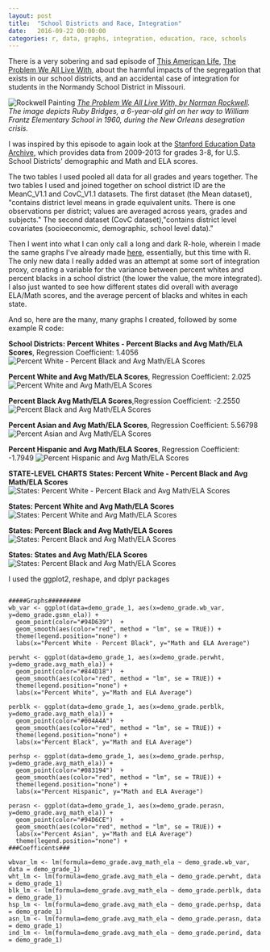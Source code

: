 ```yaml
---
layout: post
title:  "School Districts and Race, Integration"
date:   2016-09-22 00:00:00
categories: r, data, graphs, integration, education, race, schools
---
```



There is a very sobering and sad episode of [This American Life](http://www.thisamericanlife.org/), [The Problem We All Live With](http://www.thisamericanlife.org/radio-archives/episode/562/the-problem-we-all-live-with), about the harmful impacts of the segregation that exists in our school districts, and an accidental case of integration for students in the Normandy School District in Missouri. 

![Rockwell Painting](http://khasachi.com/gack/562enlarged.png)
*[The Problem We All Live With, by Norman Rockwell](https://en.wikipedia.org/wiki/The_Problem_We_All_Live_With). The image depicts Ruby Bridges, a 6-year-old girl on her way to William Frantz Elementary School in 1960, during the New Orleans desegration crisis.*

I was inspired by this episode to again look at the [Stanford Education Data Archive](https://cepa.stanford.edu/seda/download?nid=1727&destination=node/1717), which provides data from 2009-2013 for grades 3-8, for U.S. School Districts' demographic and Math and ELA scores. 

The two tables I used pooled all data for all grades and years together. The two tables I used and joined together on school district ID are the MeanC_V1.1 and CovC_V1.1 datasets. The first dataset (the Mean dataset), "contains district level means in grade equivalent units. There is one observations per district; values are averaged across years, grades and subjects." The second dataset (CovC dataset),"contains district level covariates (socioeconomic, demographic, school level data)." 

Then I went into what I can only call a long and dark R-hole, wherein I made the same graphs I've already made [here](http://khasachi.com/school_test_results.html), essentially, but this time with R. The only new data I really added was an attempt at some sort of integration proxy, creating a variable for the variance between percent whites and percent blacks in a school district (the lower the value, the more integrated). I also just wanted to see how different states did overall with average ELA/Math scores, and the average percent of blacks and whites in each state. 

And so, here are the many, many graphs I created, followed by some example R code: 

**School Districts: Percent Whites - Percent Blacks and Avg Math/ELA Scores**, Regression Coefficient: 1.4056
![Percent White - Percent Black and Avg Math/ELA Scores](http://khasachi.com/images/blkwhtscatter.png)


**Percent White and Avg Math/ELA Scores**, Regression Coefficient: 2.025
![Percent White and Avg Math/ELA Scores](http://khasachi.com/images/whiteplot.png)


**Percent Black Avg Math/ELA Scores**,Regression Coefficient: -2.2550
![Percent Black and Avg Math/ELA Scores](http://khasachi.com/images/blkplot.png)


**Percent Asian and Avg Math/ELA Scores**, Regression Coefficient: 5.56798
![Percent Asian and Avg Math/ELA Scores](http://khasachi.com/images/asnplot.png)


**Percent Hispanic and Avg Math/ELA Scores**, Regression Coefficient: -1.7949
![Percent Hispanic and Avg Math/ELA Scores](http://khasachi.com/images/hspplot.png)


**STATE-LEVEL CHARTS**
**States: Percent White - Percent Black and Avg Math/ELA Scores**
![States: Percent White - Percent Black and Avg Math/ELA Scores](http://khasachi.com/images/whtblkstateplot.png)

**States: Percent White and Avg Math/ELA Scores**
![States: Percent White and Avg Math/ELA Scores](http://khasachi.com/images/statewhtplot.png)

**States: Percent Black and Avg Math/ELA Scores**
![States: Percent Black and Avg Math/ELA Scores](http://khasachi.com/images/stateblkplot.png)

**States: States and Avg Math/ELA Scores**
![States: Percent Black and Avg Math/ELA Scores](http://khasachi.com/images/stateresultsplot.png)

I used the ggplot2, reshape, and dplyr packages 

<pre><code>
#####Graphs#########
wb_var <- ggplot(data=demo_grade_1, aes(x=demo_grade.wb_var, y=demo_grade.gsmn_ela)) + 
  geom_point(color="#94D639")  +
  geom_smooth(aes(color="red", method = "lm", se = TRUE)) + 
  theme(legend.position="none") + 
  labs(x="Percent White - Percent Black", y="Math and ELA Average")

perwht <- ggplot(data=demo_grade_1, aes(x=demo_grade.perwht, y=demo_grade.avg_math_ela)) + 
  geom_point(color="#844D18")  +
  geom_smooth(aes(color="red", method = "lm", se = TRUE)) + 
  theme(legend.position="none") + 
  labs(x="Percent White", y="Math and ELA Average")

perblk <- ggplot(data=demo_grade_1, aes(x=demo_grade.perblk, y=demo_grade.avg_math_ela)) + 
  geom_point(color="#004A4A")  +
  geom_smooth(aes(color="red", method = "lm", se = TRUE)) + 
  theme(legend.position="none") + 
  labs(x="Percent Black", y="Math and ELA Average")

perhsp <- ggplot(data=demo_grade_1, aes(x=demo_grade.perhsp, y=demo_grade.avg_math_ela)) + 
  geom_point(color="#083194")  +
  geom_smooth(aes(color="red", method = "lm", se = TRUE)) + 
  theme(legend.position="none") + 
  labs(x="Percent Hispanic", y="Math and ELA Average")

perasn <- ggplot(data=demo_grade_1, aes(x=demo_grade.perasn, y=demo_grade.avg_math_ela)) + 
  geom_point(color="#94D6CE")  +
  geom_smooth(aes(color="red", method = "lm", se = TRUE)) + 
  labs(x="Percent Asian", y="Math and ELA Average")
  theme(legend.position="none") + 
###Coefficents###

wbvar_lm <- lm(formula=demo_grade.avg_math_ela ~ demo_grade.wb_var, data = demo_grade_1)
wht_lm <- lm(formula=demo_grade.avg_math_ela ~ demo_grade.perwht, data = demo_grade_1)
blk_lm <- lm(formula=demo_grade.avg_math_ela ~ demo_grade.perblk, data = demo_grade_1)
hsp_lm <- lm(formula=demo_grade.avg_math_ela ~ demo_grade.perhsp, data = demo_grade_1)
asn_lm <- lm(formula=demo_grade.avg_math_ela ~ demo_grade.perasn, data = demo_grade_1)
ind_lm <- lm(formula=demo_grade.avg_math_ela ~ demo_grade.perind, data = demo_grade_1)

</pre></code>
